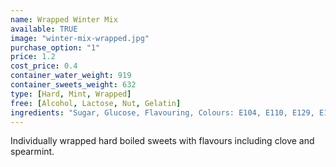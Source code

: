 ```yaml
---
name: Wrapped Winter Mix
available: TRUE
image: "winter-mix-wrapped.jpg"
purchase_option: "1"
price: 1.2
cost_price: 0.4
container_water_weight: 919
container_sweets_weight: 632
type: [Hard, Mint, Wrapped]
free: [Alcohol, Lactose, Nut, Gelatin]
ingredients: "Sugar, Glucose, Flavouring, Colours: E104, E110, E129, E133, E150C, E153"
---
```

Individually wrapped hard boiled sweets with flavours including clove and spearmint.